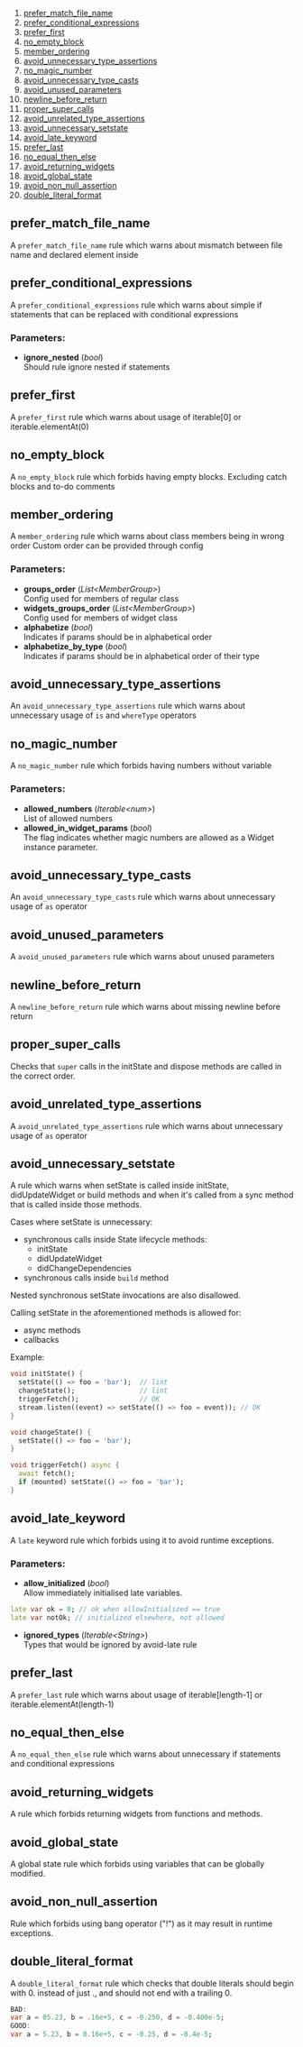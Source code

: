 1. [prefer_match_file_name](#prefer_match_file_name)
2. [prefer_conditional_expressions](#prefer_conditional_expressions)
3. [prefer_first](#prefer_first)
4. [no_empty_block](#no_empty_block)
5. [member_ordering](#member_ordering)
6. [avoid_unnecessary_type_assertions](#avoid_unnecessary_type_assertions)
7. [no_magic_number](#no_magic_number)
8. [avoid_unnecessary_type_casts](#avoid_unnecessary_type_casts)
9. [avoid_unused_parameters](#avoid_unused_parameters)
10. [newline_before_return](#newline_before_return)
11. [proper_super_calls](#proper_super_calls)
12. [avoid_unrelated_type_assertions](#avoid_unrelated_type_assertions)
13. [avoid_unnecessary_setstate](#avoid_unnecessary_setstate)
14. [avoid_late_keyword](#avoid_late_keyword)
15. [prefer_last](#prefer_last)
16. [no_equal_then_else](#no_equal_then_else)
17. [avoid_returning_widgets](#avoid_returning_widgets)
18. [avoid_global_state](#avoid_global_state)
19. [avoid_non_null_assertion](#avoid_non_null_assertion)
20. [double_literal_format](#double_literal_format)



## prefer_match_file_name
A `prefer_match_file_name` rule which warns about
 mismatch between file name and declared element inside


## prefer_conditional_expressions
A `prefer_conditional_expressions` rule which warns about
 simple if statements that can be replaced with conditional expressions
### Parameters:
- **ignore_nested** (_bool_)  
  Should rule ignore nested if statements


## prefer_first
A `prefer_first` rule which warns about
 usage of iterable[0] or iterable.elementAt(0)


## no_empty_block
A `no_empty_block` rule which forbids having empty blocks.
 Excluding catch blocks and to-do comments


## member_ordering
A `member_ordering` rule which
 warns about class members being in wrong order
 Custom order can be provided through config
### Parameters:
- **groups_order** (_List&lt;MemberGroup&gt;_)  
  Config used for members of regular class
- **widgets_groups_order** (_List&lt;MemberGroup&gt;_)  
  Config used for members of widget class
- **alphabetize** (_bool_)  
  Indicates if params should be in alphabetical order
- **alphabetize_by_type** (_bool_)  
  Indicates if params should be in alphabetical order of their type


## avoid_unnecessary_type_assertions
An `avoid_unnecessary_type_assertions` rule which
 warns about unnecessary usage of `is` and `whereType` operators


## no_magic_number
A `no_magic_number` rule which forbids having numbers without variable
### Parameters:
- **allowed_numbers** (_Iterable&lt;num&gt;_)  
  List of allowed numbers
- **allowed_in_widget_params** (_bool_)  
  The flag indicates whether magic numbers are allowed as a Widget instance
 parameter.


## avoid_unnecessary_type_casts
An `avoid_unnecessary_type_casts` rule which
 warns about unnecessary usage of `as` operator


## avoid_unused_parameters
A `avoid_unused_parameters` rule which
 warns about unused parameters


## newline_before_return
A `newline_before_return` rule which
 warns about missing newline before return


## proper_super_calls
Checks that `super` calls in the initState and
 dispose methods are called in the correct order.


## avoid_unrelated_type_assertions
A `avoid_unrelated_type_assertions` rule which
 warns about unnecessary usage of `as` operator


## avoid_unnecessary_setstate
A rule which warns when setState is called inside initState, didUpdateWidget
 or build methods and when it's called from a sync method that is called
 inside those methods.

 Cases where setState is unnecessary:
 - synchronous calls inside State lifecycle methods:
   - initState
   - didUpdateWidget
   - didChangeDependencies
 - synchronous calls inside `build` method

 Nested synchronous setState invocations are also disallowed.

 Calling setState in the aforementioned methods is allowed for:
 - async methods
 - callbacks

 Example:
 ```dart
 void initState() {
   setState(() => foo = 'bar');  // lint
   changeState();                // lint
   triggerFetch();               // OK
   stream.listen((event) => setState(() => foo = event)); // OK
 }

 void changeState() {
   setState(() => foo = 'bar');
 }

 void triggerFetch() async {
   await fetch();
   if (mounted) setState(() => foo = 'bar');
 }
 ```


## avoid_late_keyword
A `late` keyword rule which forbids using it to avoid runtime exceptions.
### Parameters:
- **allow_initialized** (_bool_)  
  Allow immediately initialised late variables.

 ```dart
 late var ok = 0; // ok when allowInitialized == true
 late var notOk; // initialized elsewhere, not allowed
 ```
- **ignored_types** (_Iterable&lt;String&gt;_)  
  Types that would be ignored by avoid-late rule


## prefer_last
A `prefer_last` rule which warns about
 usage of iterable[length-1] or iterable.elementAt(length-1)


## no_equal_then_else
A `no_equal_then_else` rule which warns about
 unnecessary if statements and conditional expressions


## avoid_returning_widgets
A rule which forbids returning widgets from functions and methods.


## avoid_global_state
A global state rule which forbids using variables
 that can be globally modified.


## avoid_non_null_assertion
Rule which forbids using bang operator ("!")
 as it may result in runtime exceptions.


## double_literal_format
A `double_literal_format` rule which
 checks that double literals should begin with 0. instead of just .,
 and should not end with a trailing 0.
 ```dart
 BAD:
 var a = 05.23, b = .16e+5, c = -0.250, d = -0.400e-5;
 GOOD:
 var a = 5.23, b = 0.16e+5, c = -0.25, d = -0.4e-5;
 ```

